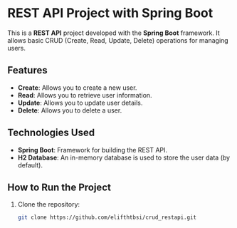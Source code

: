 # REST API Project with Spring Boot

This is a **REST API** project developed with the **Spring Boot** framework. It allows basic CRUD (Create, Read, Update, Delete) operations for managing users.

## Features
- **Create**: Allows you to create a new user.
- **Read**: Allows you to retrieve user information.
- **Update**: Allows you to update user details.
- **Delete**: Allows you to delete a user.

## Technologies Used
- **Spring Boot**: Framework for building the REST API.
- **H2 Database**: An in-memory database is used to store the user data (by default).

## How to Run the Project

1. Clone the repository:
   ```bash
   git clone https://github.com/elifthtbsi/crud_restapi.git
